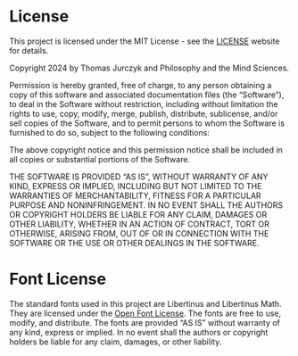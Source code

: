 # License
This project is licensed under the MIT License - see the [LICENSE](https://opensource.org/license/mit) website for details.

Copyright 2024 by Thomas Jurczyk and Philosophy and the Mind Sciences.

Permission is hereby granted, free of charge, to any person obtaining a copy of this software and associated documentation files (the “Software”), to deal in the Software without restriction, including without limitation the rights to use, copy, modify, merge, publish, distribute, sublicense, and/or sell copies of the Software, and to permit persons to whom the Software is furnished to do so, subject to the following conditions:

The above copyright notice and this permission notice shall be included in all copies or substantial portions of the Software.

THE SOFTWARE IS PROVIDED “AS IS”, WITHOUT WARRANTY OF ANY KIND, EXPRESS OR IMPLIED, INCLUDING BUT NOT LIMITED TO THE WARRANTIES OF MERCHANTABILITY, FITNESS FOR A PARTICULAR PURPOSE AND NONINFRINGEMENT. IN NO EVENT SHALL THE AUTHORS OR COPYRIGHT HOLDERS BE LIABLE FOR ANY CLAIM, DAMAGES OR OTHER LIABILITY, WHETHER IN AN ACTION OF CONTRACT, TORT OR OTHERWISE, ARISING FROM, OUT OF OR IN CONNECTION WITH THE SOFTWARE OR THE USE OR OTHER DEALINGS IN THE SOFTWARE.

# Font License
The standard fonts used in this project are Libertinus and Libertinus Math. They are licensed under the [Open Font License](https://opensource.org/licenses/OFL-1.1). The fonts are free to use, modify, and distribute. The fonts are provided “AS IS” without warranty of any kind, express or implied. In no event shall the authors or copyright holders be liable for any claim, damages, or other liability.